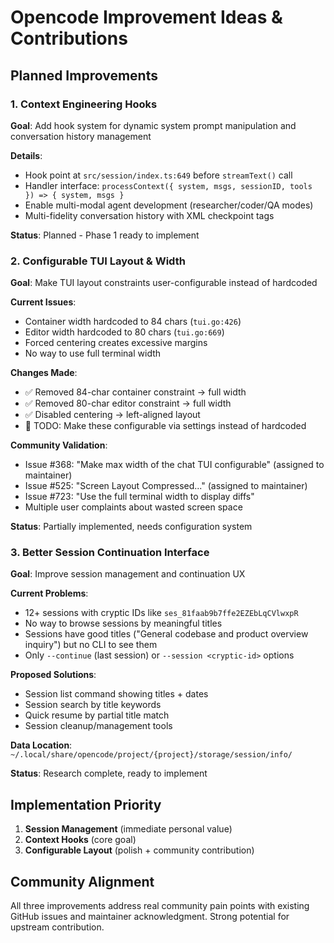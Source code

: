 # Opencode Improvement Ideas & Contributions

## Planned Improvements

### 1. Context Engineering Hooks
**Goal**: Add hook system for dynamic system prompt manipulation and conversation history management

**Details**:
- Hook point at `src/session/index.ts:649` before `streamText()` call
- Handler interface: `processContext({ system, msgs, sessionID, tools }) => { system, msgs }`
- Enable multi-modal agent development (researcher/coder/QA modes)
- Multi-fidelity conversation history with XML checkpoint tags

**Status**: Planned - Phase 1 ready to implement

### 2. Configurable TUI Layout & Width
**Goal**: Make TUI layout constraints user-configurable instead of hardcoded

**Current Issues**:
- Container width hardcoded to 84 chars (`tui.go:426`)
- Editor width hardcoded to 80 chars (`tui.go:669`) 
- Forced centering creates excessive margins
- No way to use full terminal width

**Changes Made**:
- ✅ Removed 84-char container constraint → full width
- ✅ Removed 80-char editor constraint → full width  
- ✅ Disabled centering → left-aligned layout
- 🔲 TODO: Make these configurable via settings instead of hardcoded

**Community Validation**:
- Issue #368: "Make max width of the chat TUI configurable" (assigned to maintainer)
- Issue #525: "Screen Layout Compressed..." (assigned to maintainer)
- Issue #723: "Use the full terminal width to display diffs"
- Multiple user complaints about wasted screen space

**Status**: Partially implemented, needs configuration system

### 3. Better Session Continuation Interface  
**Goal**: Improve session management and continuation UX

**Current Problems**:
- 12+ sessions with cryptic IDs like `ses_81faab9b7ffe2EZEbLqCVlwxpR`
- No way to browse sessions by meaningful titles
- Sessions have good titles ("General codebase and product overview inquiry") but no CLI to see them
- Only `--continue` (last session) or `--session <cryptic-id>` options

**Proposed Solutions**:
- Session list command showing titles + dates
- Session search by title keywords
- Quick resume by partial title match
- Session cleanup/management tools

**Data Location**: `~/.local/share/opencode/project/{project}/storage/session/info/`

**Status**: Research complete, ready to implement

## Implementation Priority

1. **Session Management** (immediate personal value)
2. **Context Hooks** (core goal) 
3. **Configurable Layout** (polish + community contribution)

## Community Alignment

All three improvements address real community pain points with existing GitHub issues and maintainer acknowledgment. Strong potential for upstream contribution.